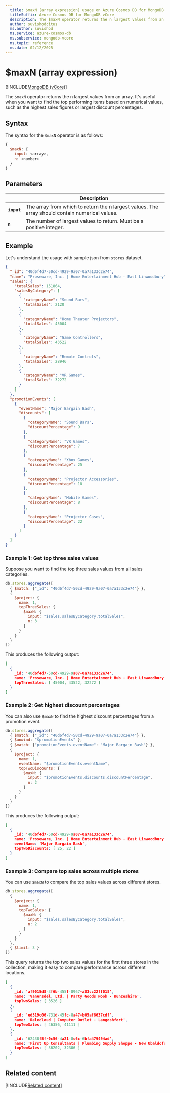 ```yaml
---
  title: $maxN (array expression) usage on Azure Cosmos DB for MongoDB vCore
  titleSuffix: Azure Cosmos DB for MongoDB vCore
  description: The $maxN operator returns the n largest values from an array.
  author: suvishodcitus
  ms.author: suvishod
  ms.service: azure-cosmos-db
  ms.subservice: mongodb-vcore
  ms.topic: reference
  ms.date: 02/12/2025
---
```


# $maxN (array expression)

[!INCLUDE[MongoDB (vCore)](~/reusable-content/ce-skilling/azure/includes/cosmos-db/includes/appliesto-mongodb-vcore.md)]

The `$maxN` operator returns the n largest values from an array. It's useful when you want to find the top performing items based on numerical values, such as the highest sales figures or largest discount percentages.

## Syntax

The syntax for the `$maxN` operator is as follows:

```javascript
{
  $maxN: {
    input: <array>,
    n: <number>
  }
}
```

## Parameters

| | Description |
| --- | --- |
| **`input`** | The array from which to return the n largest values. The array should contain numerical values. |
| **`n`** | The number of largest values to return. Must be a positive integer. |

## Example

Let's understand the usage with sample json from `stores` dataset.

```json
{
  "_id": "40d6f4d7-50cd-4929-9a07-0a7a133c2e74",
  "name": "Proseware, Inc. | Home Entertainment Hub - East Linwoodbury",
  "sales": {
    "totalSales": 151864,
    "salesByCategory": [
      {
        "categoryName": "Sound Bars",
        "totalSales": 2120
      },
      {
        "categoryName": "Home Theater Projectors",
        "totalSales": 45004
      },
      {
        "categoryName": "Game Controllers",
        "totalSales": 43522
      },
      {
        "categoryName": "Remote Controls",
        "totalSales": 28946
      },
      {
        "categoryName": "VR Games",
        "totalSales": 32272
      }
    ]
  },
  "promotionEvents": [
    {
      "eventName": "Major Bargain Bash",
      "discounts": [
        {
          "categoryName": "Sound Bars",
          "discountPercentage": 9
        },
        {
          "categoryName": "VR Games",
          "discountPercentage": 7
        },
        {
          "categoryName": "Xbox Games",
          "discountPercentage": 25
        },
        {
          "categoryName": "Projector Accessories",
          "discountPercentage": 18
        },
        {
          "categoryName": "Mobile Games",
          "discountPercentage": 8
        },
        {
          "categoryName": "Projector Cases",
          "discountPercentage": 22
        }
      ]
    }
  ]
}
```

### Example 1: Get top three sales values

Suppose you want to find the top three sales values from all sales categories.

```javascript
db.stores.aggregate([
  { $match: {"_id": "40d6f4d7-50cd-4929-9a07-0a7a133c2e74"} },
  {
    $project: {
      name: 1,
      topThreeSales: {
        $maxN: {
          input: "$sales.salesByCategory.totalSales",
          n: 3
        }
      }
    }
  }
])
```

This produces the following output:

```json
[
  {
    _id: '40d6f4d7-50cd-4929-9a07-0a7a133c2e74',
    name: 'Proseware, Inc. | Home Entertainment Hub - East Linwoodbury',
    topThreeSales: [ 45004, 43522, 32272 ]
  }
]
```

### Example 2: Get highest discount percentages

You can also use `$maxN` to find the highest discount percentages from a promotion event.

```javascript
db.stores.aggregate([
  { $match: {"_id": "40d6f4d7-50cd-4929-9a07-0a7a133c2e74"} },
  { $unwind: "$promotionEvents" },
  { $match: {"promotionEvents.eventName": "Major Bargain Bash"} },
  {
    $project: {
      name: 1,
      eventName: "$promotionEvents.eventName",
      topTwoDiscounts: {
        $maxN: {
          input: "$promotionEvents.discounts.discountPercentage",
          n: 2
        }
      }
    }
  }
])
```

This produces the following output:

```json
[
  {
    _id: '40d6f4d7-50cd-4929-9a07-0a7a133c2e74',
    name: 'Proseware, Inc. | Home Entertainment Hub - East Linwoodbury',
    eventName: 'Major Bargain Bash',
    topTwoDiscounts: [ 25, 22 ]
  }
]
```

### Example 3: Compare top sales across multiple stores

You can use `$maxN` to compare the top sales values across different stores.

```javascript
db.stores.aggregate([
  {
    $project: {
      name: 1,
      topTwoSales: {
        $maxN: {
          input: "$sales.salesByCategory.totalSales",
          n: 2
        }
      }
    }
  },
  { $limit: 3 }
])
```

This query returns the top two sales values for the first three stores in the collection, making it easy to compare performance across different locations.

```json
[
  {
    _id: 'af9015d8-3f6b-455f-8967-a83cc22ff018',
    name: 'VanArsdel, Ltd. | Party Goods Nook - Kunzeshire',
    topTwoSales: [ 3526 ]
  },
  {
    _id: 'ed319c06-731d-45fc-8a47-b05af8637cdf',
    name: 'Relecloud | Computer Outlet - Langoshfort',
    topTwoSales: [ 46356, 41111 ]
  },
  {
    _id: '62438f5f-0c56-4a21-8c6c-6bfa479494ad',
    name: 'First Up Consultants | Plumbing Supply Shoppe - New Ubaldofort',
    topTwoSales: [ 36202, 32306 ]
  }
]
```

## Related content

[!INCLUDE[Related content](../includes/related-content.md)]
